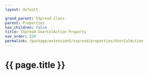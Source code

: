 ```yaml
---
layout: default

grand_parent: SSpread Class
parent: Properties
has_children: false
title: SSpread.UserColAction Property
nav_order: 220
permalink: /package/extension5/sspread/properties/UserColAction
---
```

# {{ page.title }}